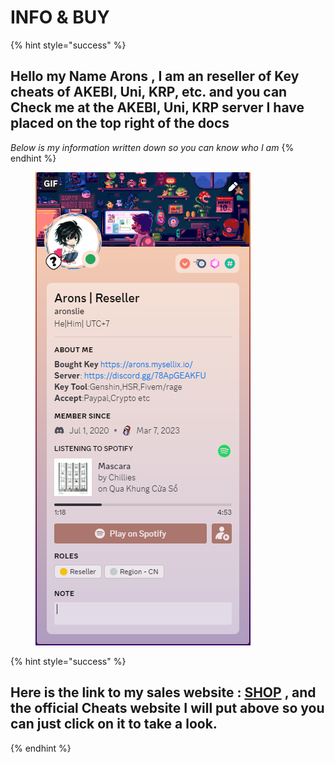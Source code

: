 # INFO & BUY



{% hint style="success" %}
## Hello my Name Arons , I am an reseller of Key cheats of AKEBI, Uni, KRP, etc. and you can Check me at the AKEBI, Uni, KRP server I have placed on the top right of the docs

_Below is my information written down so you can know who I am_
{% endhint %}

<figure><img src=".gitbook/assets/image (37).png" alt=""><figcaption></figcaption></figure>

{% hint style="success" %}
## Here is the link to my sales website : [**SHOP**](https://arons.mysellix.io) , and the official Cheats website I will put above so you can just click on it to take a look.
{% endhint %}
